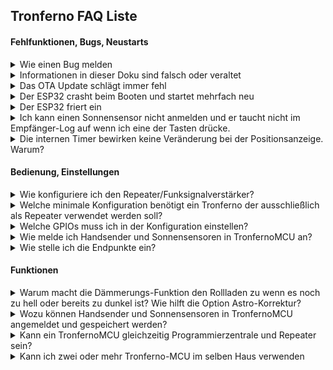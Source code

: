 ## Tronferno FAQ Liste

#### Fehlfunktionen, Bugs, Neustarts
<details>
<summary>Wie einen Bug melden</summary>
Wenn der Bug seit mehr als einer Beta-Version vorhanden ist, dann ist er wohl noch unentdeckt.
<ul>
  <li>Bitte Versionsnummer angeben</li>
  <li>Manche Fehler sind offensichtlich, aber ich habe es übersehen. Da reicht dann ein einfacher Hinweis</li>
  <li>Ein Backup der Settings wäre nur hilfreich, wenn der Bug davon getriggert wird. Vielleicht von ungewöhnlich vielen Rollläden oder ungewöhnlich langen Namen, etc.  Oder falls das Backkup-File selbst fehlerhaft ist.</li>
  <li>Wichtig sind die Beobachtungen was genau wann, wo, wie passiert ist. Wenig hilfreich sind Spekulationen/ Vermutungen über das warum. Oder ein "es funktioniert nicht" ohne Details.</li>
  <li>Da die Hardware weitgehend einheitlich ist, tritt der Bug vermutlich nur unter bestimmten Umständen oder sehr sporadisch auf, sonst hätte ich ihn ja bereits selbst entdeckt.</li>
  <li>Bei manchen Crashs erscheint ein Backtrace Log im USB Terminal, was die Fehlersuche extrem erleichtern kann</li>
</ul>
</details>


<details>
<summary>Informationen in dieser Doku sind falsch oder veraltet</summary>
Das aktuell halten erwies sich als schwierig bis unmöglich. Auch aus diesem Grund ist die Doku jetzt haupstsächlich in den Mauszeiger-Tooltips der Webapp zu finden. Überschdriften in Tabs erklären ausführlich die Funktion dieses Tabs.
Der Fokus der Dokumentation hier liegt auf das flashen und die Netzwerkverbindung. Alles weiter führende sind nur noch ergänzende Informationen. Das erkunden der Weboberfläche und lesen der Sprechblasen ist der beste Weg alle Funktionen zu lernen. Manches ist leider noch nicht vollständig dokumentiert oder nur in Englisch.
</details>



<details>
<summary>Das OTA Update schlägt immer fehl</summary>

Dies kam schon einige Male vor. Erklärungen dazu finden sich in den Issues im tronferno-mcu-bin repository auf GitHub.

Lösung ist der Download der neuesten Firmware-Version und das flashen über USB. Hinterher funktioniert OTA wieder.
FHEM User können auch ein Update über das TronfernoMCU Modul versuchen, dazu muss die MCU dort über ein USB Gerät verbunden sein, nicht über eine IP Adresse.

Hinweis: Wenn das manuelle flashen irgendwie klemmnt, dann bitte solange versuchen bis es klappt. Das Löschen des Flash-Speichers hilft nicht bei diesem Problem.
Es kann am Treiber liegen oder man muss die Boot-Taste drücken oder eventuell einen Kondensator nachrüsten.
Manche Boards erlauben das erstmalige Flashen ohne den Kondensator, aber weitere Versuche funktionieren nur noch selten.  Ein Skript was das flashen in einer 
Schleife solange probiert, bis es klappt, kann als Notlösung auch helfen.
</details>

<details>
<summary>Der ESP32 crasht beim Booten und startet mehrfach neu</summary>

Falls es kein Bug in der installierten Firmware ist, könnten Datenmüll im Flash-Speicher der Grund sein.
Hier ließ sich das beheben durch ein komplettes Löschen und Neuflashen des Chips. Ein Backkup fast aller Daten über die Webapp ist möglich.
Eigentlich sollte das nicht passieren. Ursache war hier das rüberflashen unterschiedlicher Firmwareversionen mit unterschiedlich großen Partitionen.
</details>

<details>
<summary>Der ESP32 friert ein</summary>
<ul>
   <li>Aktuelle Firmware Version flashen  </li>
   <li> Zurückflashen auf Firmware die noch funktioniert hat  </li>
   <li> USB Kabe austauschen  </li>
   <li> USB Netzteil austauschen  </li>
   <li> Lötstellen am USB Port des ESP32 mit Lupe kontrollieren  </li>
   <li> Im USB Terminal nach Backtrace-Logzeilen schauen und diese, die umgebenden Fehlermeldungen und unbedingt auch die Firmware-Versionsnummer in den Bugreport einfügen  </li>
        <li> Beispiel für Bactrace Zeile: <pre>Backtrace: 0x400814ae:0x3ffbad20 0x4008ae15:0x3ffbad40 0x40092d72:0x3ffbad60 0x400ebc1f:0x3ffbadd0 0x400dea41:0x3ffbae00 0x400e19ad:0x3ffbaee0 0x400e99f9:0x3ffbafb0 0x400d734c:0x3ffbafe0 0x400d7091:0x3ffbb000 0x401981df:0x3ffbb020</pre>  </li>
</ul>
</details>

<details>
<summary>Ich kann einen Sonnensensor nicht anmelden und er taucht nicht im Empfänger-Log auf wenn ich eine der Tasten drücke.</summary>

Vielleicht reicht die Sendeleistung nicht aus, da der Sensor aufgrund zu wenig Sonne noch nicht ausreichend aufgeladen wurde. Er kann zum Anmelden mit einer Lampe geladen werde, und/oder näher an den Empfänger gebracht werden.

</details>

<details>
<summary>Die internen Timer bewirken keine Veränderung bei der Positionsanzeige. Warum?</summary>

Die internen Timer müssen über TronfernoMCU programmiert worden sein, nicht die originale 2411. Es gibt keine Möglichkeit an die in der 2411 und den Motoren gespeicherten Timer-Daten zu gelangen.  Ebenso ist es unmöglich Positionsänderung aufgrund des internen Zufalls-Timer anzuzeigen.
</details>


#### Bedienung, Einstellungen


<details>
<summary>Wie konfiguriere ich den Repeater/Funksignalverstärker?</summary>

Der Repeater benötigt eine Senderliste ("White-List") von Funksender-ID die er verstärken soll. Steht ein Funksender nicht auf der Senderliste wird er ignoriert.
Soll z.B. ein Sonnensensor mit der ID 201234 repeatet werden, muss diese ID in die Senderliste eingetragen werden.
Wird nun ein Kommando empfangen was von diesem Sonnensensor gesendet wurde, dann wird eine exakte Kopie dieses Kommando unmittelbar darauf
vom am Tronferno angeschlossenen Sender erneut ausgesendet.
Gibt es mehrere Repeater, dann darf ein Sender nicht bei mehreren Repeatern auf der Senderliste stehen, sondern nur bei genau einem.

</details>

<details>
<summary>Welche minimale Konfiguration benötigt ein Tronferno der ausschließlich als Repeater verwendet werden soll?</summary>

Wenn ein eigenständiger Repeater benötigt wird, dann beschränkt sich die Konfiguration auf:
<ul>
<li> Funkempfänger und Funksender GPIOs (Zahnrad->MCU->Allgemein->Elekrische_Ein_und_Ausgänge)</li>
<li> Senderliste mit Funksender-IDs (Zahnrad->Sender->Repeater->Senderliste)</li>
<li> Netzwerkzugang um die Senderliste per Weboberfläche bearbeiten zu können.</li>
<li> Ohne Netzwerk wird die Senderliste über folgende undokumentierte (provisorische) Kommandozeilen-Option gesetzt oder abgefragt:</li>
<ul>
      <li> <pre>config rf-repeater=(ID-Liste|?)</pre></li>
      <li>  Beispiel für Senderliste mit drei IDs 10abcd, 201234 und 20abcd:  
       <pre>config rf-repeater="10abcd20123420abcd";</pre></li>
</ul>
<li> Alle anderen Funktionen können soweit möglich deaktiviert werden oder können auf Defaultwerten verbleiben.</li>
<li> In späteren Versionen lassen sich eventuell noch weitere zum repeaten unnötige Funktionen abschalten</li>
</ul>

</details>

<details>
<summary>Welche GPIOs muss ich in der Konfiguration einstellen?</summary>

In der Regel können relativ beliebige GPIOs in der Schaltung angeschlossen und entsprechend in der Konfiguration zugewiesen werden, solange diese vom verwendeten ESP32-Board nicht anderweitig beansprucht werden (z.B. von einem Ethernet Baustein auf dem Board).


</details>


<details>
<summary>Wie melde ich Handsender und Sonnensensoren in TronfernoMCU an?</summary>
Die Sonnensoren kann man unter Zahnrad->Sender->Anmelden   einscannen.  Dort den Anmelden Knopf drücken.  Zahnrad ist sichtbar für Administrator oder höher.

Antwort: In Weboberfläche den Tab Zahnrad->Sender->Anmelden öffnen. Dort den Anmelden Knopf drücken. Nun auf dem Handsender STOP oder auf dem Sonnensensor: "SO POS INST" drücken. Das Gerät erscheint als ID in der Liste "All". Im darunter befindlichen Häkchen-Feld alle Empfänger auswählen welche dieser Sender bewegt (bei denen er mittels SET angemeldet wurde).

</details>

<details>
<summary>Wie stelle ich die Endpunkte ein?</summary>
<ul>
<li> Weboberfläche Zahnrad->Empfänger->Endpunkte.</li>
<li> Ein Taster muss angeschlossen sein und konfiguriert sein:</li>
<ul>
   <li> Taster an einem GPIO oder GPI und GND anschließen.</li>
   <li> Taster konfigurieren: Zahnrad->MCU->Allgemein->Elektrische-Ein-und-Ausgänge->Setz-Knopf</li>
   <li> Bis GPIO33 des ESP32 wird der interne PullUp-Widerstand verwendet.</li>
   <li> Reine GPIs (GPI34 und höher) brauchen einen externen PullUp-Widerstand (z.b. 1...10 kOhm) zwischen GPI und 3.3V.</li>
</ul>
</ul>

</details>


#### Funktionen

<details>
<summary>Warum macht die Dämmerungs-Funktion den Rollladen zu wenn es noch zu hell oder bereits zu dunkel ist? Wie hilft die Option Astro-Korrektur?</summary>

Die Astro/Dämmerungs-Funktion verwendet eine Tabelle für ein Halbjahr und der Motor spiegelt diese intern für das andere Halbjahr.
 Leider passen diese Halbjahre nicht exakt zusammen. Es wird immer Tage geben mit falschen Zeiten.
  Man kann durch die Korrektur die Halbjahrs-Tabelle modifizieren, dass Zeiten gewählt werden die für beide Halbjahre einigermaßen passen.
  Entweder eine Zeit die zwischen beiden realen Zeiten liegt, oder eine Zeit die in beiden Halbjahren entweder  niemals vor/nach Dämmerung ist.
  Die korrigierte Tabelle muss dann zu dem betreffenden Rollladen übertragen werden um wirksam zu sein.
  Die Vorhersage der Dämmerung in der Weboberfläche benutzt immer die aktuell voreingestellte Korrektur und die daraus erzeugte Tabelle.
  Wenn die im Rollladen gespeicherte Tabelle eine andere ist, dann werden die Vorhersage-Zeiten nicht damit übereinstimmen.
</details>

<details>
<summary>Wozu können Handsender und Sonnensensoren in TronfernoMCU angemeldet und gespeichert werden?</summary>

Der Sinn dabei ist, die aktuelle Position eines Rollladen bestmöglich zu verfolgen. Leider gibt es mit Fernotron keine Möglichkeit einfach den Motor zu fragen welche Position er gerade hat. Also muss diese, soweit möglich, aus den Funk- und Timer-Daten ermittelt werden.

</details>

<details>
<summary>Kann ein TronfernoMCU gleichzeitig Programmierzentrale und Repeater sein?</summary>

Ja. Dieses bietet sich an, wenn der Standort von Programmierzentrale und Repeater sowieso am gleichen Ort wäre.

</details>
<details>
<summary>Kann ich zwei oder mehr Tronferno-MCU im selben Haus verwenden</summary>

Das ist möglich, aber sie werden nicht zusammenarbeiten sondern sind unabhängig voneinander.

Gründe für mehrere TronfernoMCUs:

<ul>
  <li> Verwalten von mehr als 7 Gruppen / 49 Empfängern (Limit pro Programmierzentrale-ID)</li>
  <li> Bewusstes Aufteilen von Gruppen auf getrennte Zentralen</li>
  <li> Verwendung eines TronfernoMCUs als Programmierzentrale und zusätzlich einen/mehrere als reinen Repeater/Funksignalverstärker.</li>
</ul>
</details>